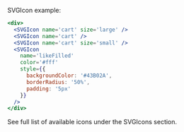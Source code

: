 SVGIcon example:
```jsx
<div>
  <SVGIcon name='cart' size='large' />
  <SVGIcon name='cart' />
  <SVGIcon name='cart' size='small' />
  <SVGIcon
    name='likeFilled'
    color='#fff'
    style={{
      backgroundColor: '#43B02A',
      borderRadius: '50%',
      padding: '5px'
    }}
  />
</div>
```

See full list of available icons under the SVGIcons section.
